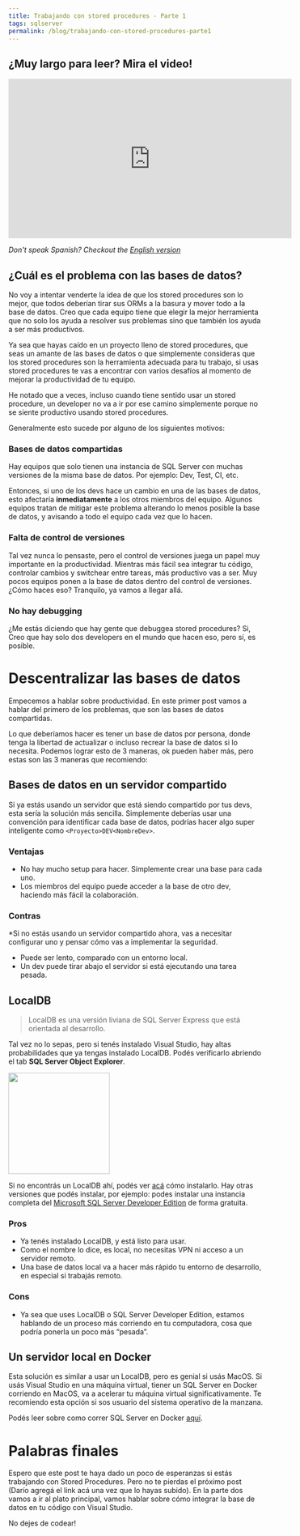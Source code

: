 ```yaml
---
title: Trabajando con stored procedures - Parte 1
tags: sqlserver
permalink: /blog/trabajando-con-stored-procedures-parte1
---
```


## ¿Muy largo para leer? Mira el video!

<iframe width="560" height="315" src="https://www.youtube.com/embed/UX8kcg34nGo" frameborder="0" allow="accelerometer; autoplay; encrypted-media; gyroscope; picture-in-picture" allowfullscreen></iframe>

_Don't speak Spanish? Checkout the [English version](https://www.hardkoded.com/blogs/how-to-work-with-stored-procedures-and-not-die-trying)_

## ¿Cuál es el problema con las bases de datos?

No voy a intentar venderte la idea de que los stored procedures son lo mejor, que todos deberían tirar sus ORMs a la basura y mover todo a la base de datos. Creo que cada equipo tiene que elegir la mejor herramienta que no solo los ayuda a resolver sus problemas sino que también los ayuda a ser más productivos.

Ya sea que hayas caído en un proyecto lleno de stored procedures, que seas un amante de las bases de datos o que simplemente consideras que los stored procedures son la herramienta adecuada para tu trabajo, si usas stored procedures te vas a encontrar con varios desafíos al momento de mejorar la productividad de tu equipo.

He notado que a veces, incluso cuando tiene sentido usar un stored procedure, un developer no va a ir por ese camino simplemente porque no se siente productivo usando stored procedures.

Generalmente esto sucede por alguno de los siguientes motivos:

### Bases de datos compartidas
Hay equipos que solo tienen una instancia de SQL Server con muchas versiones de la misma base de datos. Por ejemplo: Dev, Test, CI, etc. 

Entonces, si uno de los devs hace un cambio en una de las bases de datos, esto afectaría **inmediatamente** a los otros miembros del equipo. 
Algunos equipos tratan de mitigar este problema alterando lo menos posible la base de datos, y avisando a todo el equipo cada vez que lo hacen.

### Falta de control de versiones

Tal vez nunca lo pensaste, pero el control de versiones juega un papel muy importante en la productividad. Mientras más fácil sea integrar tu código, controlar cambios y switchear entre tareas, más productivo vas a ser.
Muy pocos equipos ponen a la base de datos dentro del control de versiones. ¿Cómo haces eso? Tranquilo, ya vamos a llegar allá.

### No hay debugging

¿Me estás diciendo que hay gente que debuggea stored procedures? Si, Creo que hay solo dos developers en el mundo que hacen eso, pero sí, es posible.


# Descentralizar las bases de datos

Empecemos a hablar sobre productividad. En este primer post vamos a hablar del primero de los problemas, que son las bases de datos compartidas.

Lo que deberíamos hacer es tener un base de datos por persona, donde tenga la libertad de actualizar o incluso recrear la base de datos si lo necesita. Podemos lograr esto de 3 maneras, ok pueden haber más, pero estas son las 3 maneras que recomiendo:

## Bases de datos en un servidor compartido
Si ya estás usando un servidor que está siendo compartido por tus devs, esta sería la solución más sencilla. Simplemente deberías usar una convención para identificar cada base de datos, podrías hacer algo super inteligente como `<Proyecto>DEV<NombreDev>`.

### Ventajas
* No hay mucho setup para hacer. Simplemente crear una base para cada uno.
* Los miembros del equipo puede acceder a la base de otro dev, haciendo más fácil la colaboración.

### Contras
*Si no estás usando un servidor compartido ahora, vas a necesitar configurar uno y pensar cómo vas a implementar la seguridad. 
* Puede ser lento, comparado con un entorno local.
* Un dev puede tirar abajo el servidor si está ejecutando una tarea pesada.

## LocalDB

>LocalDB es una versión liviana de SQL Server Express que está orientada al desarrollo.

Tal vez no lo sepas, pero si tenés instalado Visual Studio, hay altas probabilidades que ya tengas instalado LocalDB. Podés verificarlo abriendo el tab **SQL Server Object Explorer**.

<img src="https://raw.githubusercontent.com/kblok/kblok.github.io/master/img/working-with-stored-procedures/SQLServerObjectExplorer.png" height="200px">

Si no encontrás un LocalDB ahí, podés ver 
[acá](https://docs.microsoft.com/en-us/sql/database-engine/configure-windows/sql-server-2016-express-localdb) cómo instalarlo. Hay otras versiones que podés instalar, por ejemplo: podes instalar una instancia completa del [Microsoft SQL Server Developer Edition](https://blogs.technet.microsoft.com/dataplatforminsider/2016/03/31/microsoft-sql-server-developer-edition-is-now-free/) de forma gratuita.

### Pros

* Ya tenés instalado LocalDB, y está listo para usar.
* Como el nombre lo dice, es local, no necesitas VPN ni acceso a un servidor remoto.
* Una base de datos local va a hacer más rápido tu entorno de desarrollo, en especial si trabajás remoto.

### Cons

* Ya sea que uses LocalDB o SQL Server Developer Edition, estamos hablando de un proceso más corriendo en tu computadora, cosa que podría ponerla un poco más “pesada”.

## Un servidor local en Docker

Esta solución es similar a usar un LocalDB, pero es genial si usás MacOS. Si usás Visual Studio en una máquina virtual, tiener un SQL Server en Docker corriendo en MacOS, va a acelerar tu máquina virtual significativamente. Te recomiendo esta opción si sos usuario del sistema operativo de la manzana.

Podés leer sobre como correr SQL Server en Docker [aquí](https://docs.microsoft.com/en-us/sql/linux/quickstart-install-connect-docker).

# Palabras finales

Espero que este post te haya dado un poco de esperanzas si estás trabajando con Stored Procedures. Pero no te pierdas el próximo post (Darío agregá el link acá una vez que lo hayas subido). En la parte dos vamos a ir al plato principal, vamos hablar sobre cómo integrar la base de datos en tu código con Visual Studio.

No dejes de codear!

